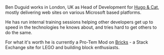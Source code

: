 <!-- summary: Ben Duguid works in London, UK as Head of Development for Hugo & Cat, mostly delivering web sites on various Microsoft based platforms. He's also a Pro-Tem mod on Bricks.SE -->

Ben Duguid works in London, UK as Head of Development for [Hugo & Cat][1], mostly delivering web sites on various Microsoft based platforms.

He has run internal training sessions helping other developers get up to speed in the technologies he knows about, and tries hard to get others to do the same.

For what it's worth he is currently a Pro-Tem Mod on [Bricks][2] - a Stack Exchange site for LEGO and building block enthusiasts.

  [1]: https://stackoverflow.com/jobs/companies/hugoandcat
  [2]: https://bricks.stackexchange.com/
